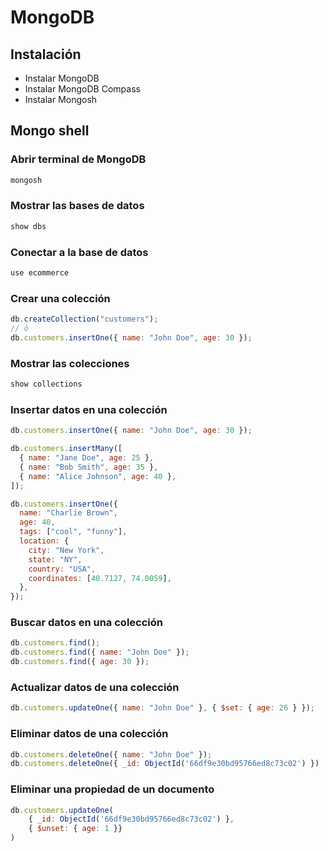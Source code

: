 # MongoDB

## Instalación

- Instalar MongoDB
- Instalar MongoDB Compass
- Instalar Mongosh

## Mongo shell

### Abrir terminal de MongoDB

```bash
mongosh
```

### Mostrar las bases de datos

```bash
show dbs
```

### Conectar a la base de datos

```bash
use ecommerce
```

### Crear una colección

```javascript
db.createCollection("customers");
// ó
db.customers.insertOne({ name: "John Doe", age: 30 });
```

### Mostrar las colecciones

```bash
show collections
```

### Insertar datos en una colección

```javascript
db.customers.insertOne({ name: "John Doe", age: 30 });

db.customers.insertMany([
  { name: "Jane Doe", age: 25 },
  { name: "Bob Smith", age: 35 },
  { name: "Alice Johnson", age: 40 },
]);

db.customers.insertOne({
  name: "Charlie Brown",
  age: 40,
  tags: ["cool", "funny"],
  location: {
    city: "New York",
    state: "NY",
    country: "USA",
    coordinates: [40.7127, 74.0059],
  },
});
```

### Buscar datos en una colección

```javascript
db.customers.find();
db.customers.find({ name: "John Doe" });
db.customers.find({ age: 30 });
```

### Actualizar datos de una colección

```javascript
db.customers.updateOne({ name: "John Doe" }, { $set: { age: 26 } });
```

### Eliminar datos de una colección

```javascript
db.customers.deleteOne({ name: "John Doe" });
db.customers.deleteOne({ _id: ObjectId('66df9e30bd95766ed8c73c02') })
```

### Eliminar una propiedad de un documento

```javascript
db.customers.updateOne(
    { _id: ObjectId('66df9e30bd95766ed8c73c02') },
    { $unset: { age: 1 }}
)
```